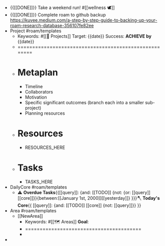 - {{[[DONE]]}} Take a weekend run! #[[wellness 🕊]]
- {{[[DONE]]}} Complete roam to github backup 
https://kuvee.medium.com/a-step-by-step-guide-to-backing-up-your-roam-research-database-356107fe82ee
- Project #roam/templates
    - Keywords: #[[🚧 Projects]] 
Target: {{date}}
Success: **ACHIEVE by** {{date}}
    - ======================================================
    - # Metaplan
        - Timeline
        - Collaborators
        - Motivation
        - Specific significant outcomes 
(branch each into a smaller sub-project)
        - Planning resources 
    - # Resources
        - RESOURCES_HERE
    - # Tasks
        - TASKS_HERE
- DailyCore #roam/templates
    - ⚠️ **Overdue Tasks**{{[[query]]: {and: [[TODO]]  {not: {or: [[query]] [[core]]}}{between:[[January 1st, 2000]][[yesterday]]} }}}🪓 **Today's Core**{{ [[query]]: {and: [[TODO]] [[core]] {not: [[query]]}} }} 
- Area #roam/templates
    - [[NewArea]]
        - Keywords: #[[🗺 Areas]] 
**Goal**: 
        - ========================================
        - 
- 
